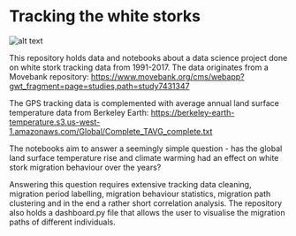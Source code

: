 # Tracking the white storks

![alt text](https://flightforsurvival.org/wp-content/uploads/2020/09/White-Stork-cDave-Walker_Birdlife-Cyprus_August-2020-scaled.jpg)

This repository holds data and notebooks about a data science project done on white stork tracking data from 1991-2017. The data originates from a Movebank repository: https://www.movebank.org/cms/webapp?gwt_fragment=page=studies,path=study7431347

The GPS tracking data is complemented with average annual land surface temperature data from Berkeley Earth: https://berkeley-earth-temperature.s3.us-west-1.amazonaws.com/Global/Complete_TAVG_complete.txt

The notebooks aim to answer a seemingly simple question - has the global land surface temperature rise and climate warming had an effect on white stork migration behaviour over the years?

Answering this question requires extensive tracking data cleaning, migration period labelling, migration behaviour statistics, migration path clustering and in the end a rather short correlation analysis. The repository also holds a dashboard.py file that allows the user to visualise the migration paths of different individuals.
